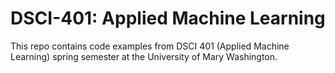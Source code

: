 # DSCI-401: Applied Machine Learning
This repo contains code examples from DSCI 401 (Applied Machine Learning)
spring semester at the University of Mary Washington.
